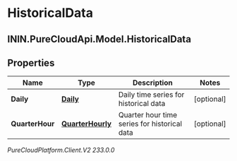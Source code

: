 # HistoricalData

## ININ.PureCloudApi.Model.HistoricalData

## Properties

|Name | Type | Description | Notes|
|------------ | ------------- | ------------- | -------------|
| **Daily** | [**Daily**](Daily) | Daily time series for historical data | [optional] |
| **QuarterHour** | [**QuarterHourly**](QuarterHourly) | Quarter hour time series for historical data | [optional] |



_PureCloudPlatform.Client.V2 233.0.0_
